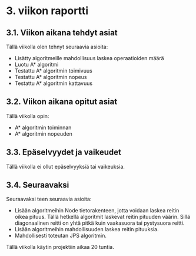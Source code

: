 # 3. viikon raportti

## 3.1. Viikon aikana tehdyt asiat

Tällä viikolla olen tehnyt seuraavia asioita:
- Lisätty algoritmeille mahdollisuus laskea operaatioiden määrä
- Luotu A* algoritmi
- Testattu A* algoritmin toimivuus
- Testattu A* algoritmin nopeus
- Testattu A* algoritmin kattavuus

## 3.2. Viikon aikana opitut asiat

Tällä viikolla opin:
- A* algoritmin toiminnan
- A* algoritmin nopeuden


## 3.3. Epäselvyydet ja vaikeudet

Tällä viikolla ei ollut epäselvyyksiä tai vaikeuksia.

## 3.4. Seuraavaksi

Seuraavaksi teen seuraavia asioita:

- Lisään algoritmeihin Node tietorakenteen, jotta voidaan laskea reitin oikea pituus. Tällä hetkellä algoritmit laskevat reitin pituuden väärin. Sillä diagonaalinen reitti on yhtä pitkä kuin vaakasuora tai pystysuora reitti.
- Lisään algoritmeihin mahdollisuuden laskea reitin pituuksia.
- Mahdollisesti toteutan JPS algoritmin.


Tällä viikolla käytin projektiin aikaa 20 tuntia.